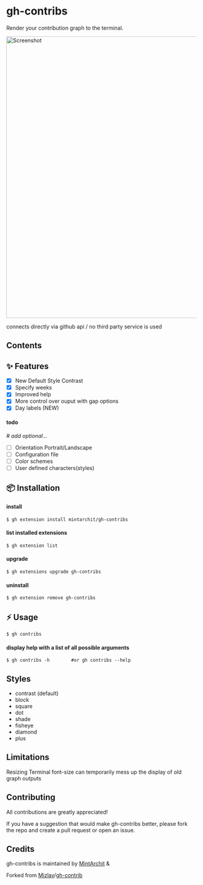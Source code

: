 # gh-contribs

Render your contribution graph to the terminal.

<img width="745" alt="Screenshot" src="https://user-images.githubusercontent.com/887/153284410-74925ad9-0e5a-441c-b4cb-5cbeced0630d.png">

connects directly via github api / no third party service is used

## Contents

## ✨ Features 

- [X] New Default Style Contrast
- [X] Specify weeks
- [X] Improved help
- [X] More control over ouput with gap options
- [X] Day labels (NEW)

#### todo

*\# add optional...*
- [ ] Orientation Portrait/Landscape 
- [ ] Configuration file
- [ ] Color schemes
- [ ] User defined characters(styles)

## 📦 Installation
 
#### install

```
$ gh extension install mintarchit/gh-contribs
```

#### list installed extensions

```
$ gh extension list
```

#### upgrade

```
$ gh extensions upgrade gh-contribs
```

#### uninstall

```
$ gh extension remove gh-contribs
```

## ⚡️ Usage

```
$ gh contribs
```

#### display help with a list of all possible arguments

```
$ gh contribs -h		#or gh contribs --help
```

## Styles

- contrast (default)
- block
- square
- dot
- shade
- fisheye
- diamond
- plus

## Limitations

Resizing Terminal font-size can temporarily mess up the display of old graph outputs

## Contributing

All contributions are greatly appreciated!

If you have a suggestion that would make gh-contribs better, 
please fork the repo and create a pull request or open an issue.

## Credits

gh-contribs is maintained by [MintArchit](https://github.com/MintArchit) &

Forked from [Mizlav](https://github.com/mislav)/[gh-contrib](https://github.com/mislav/gh-contrib)

